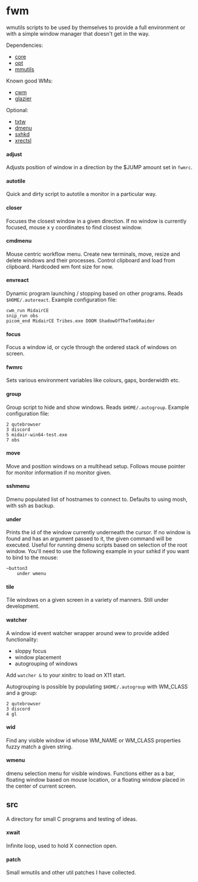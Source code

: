 # fwm

wmutils scripts to be used by themselves to provide a full environment or with
a simple window manager that doesn't get in the way.

Dependencies:
- [core](https://github.com/wmutils/core)
- [opt](https://github.com/wmutils/opt)
- [mmutils](https://github.com/pockata/mmutils)

Known good WMs:
- [cwm](hhttps://github.com/leahneukirchen/cwm)
- [glazier](https://git.z3bra.org/glazier/log.html)

Optional:
- [txtw](https://github.com/baskerville/txtw)
- [dmenu](https://tools.suckless.org/dmenu)
- [sxhkd](https://github.com/baskerville/sxhkd)
- [xrectsl](https://github.com/lolilolicon/xrectsel)

#### adjust

Adjusts position of window in a direction by the $JUMP amount set in `fwmrc`.

#### autotile

Quick and dirty script to autotile a monitor in a particular way.

#### closer

Focuses the closest window in a given direction. If no window is currently
focused, mouse x y coordinates to find closest window.

#### cmdmenu

Mouse centric workflow menu. Create new terminals, move, resize and delete
windows and their processes. Control clipboard and load from clipboard.
Hardcoded wm font size for now.

#### envreact

Dynamic program launching / stopping based on other programs. Reads
`$HOME/.autoreact`. Example configuration file:

```
cwm_run MidairCE
snip_run obs
picom_end MidairCE Tribes.exe DOOM ShadowOfTheTombRaider
```

#### focus

Focus a window id, or cycle through the ordered stack of windows on screen.

#### fwmrc

Sets various environment variables like colours, gaps, borderwidth etc.

#### group

Group script to hide and show windows. Reads `$HOME/.autogroup`. Example
configuration file:

```
2 qutebrowser
3 discord
5 midair-win64-test.exe
7 obs
```

#### move

Move and position windows on a multihead setup. Follows mouse pointer for
monitor information if no monitor given.

#### sshmenu

Dmenu populated list of hostnames to connect to. Defaults to using mosh, with
ssh as backup.

#### under

Prints the id of the window currently underneath the cursor. If no window is
found and has an argument passed to it, the given command will be executed.
Useful for running dmenu scripts based on selection of the root window. You'll
need to use the following example in your sxhkd if you want to bind to the
mouse:

```
~button3
    under wmenu
```

#### tile

Tile windows on a given screen in a variety of manners. Still under
development.

#### watcher

A window id event watcher wrapper around wew to provide added functionality:

- sloppy focus
- window placement
- autogrouping of windows

Add `watcher &` to your xinitrc to load on X11 start.

Autogrouping is possible by populating `$HOME/.autogroup` with WM_CLASS and a
group:

```
2 qutebrowser
3 discord
4 gl
```

#### wid

Find any visible window id whose WM_NAME or WM_CLASS properties fuzzy match a
given string.

#### wmenu

dmenu selection menu for visible windows. Functions either as a bar, floating
window based on mouse location, or a floating window placed in the center of
current screen.

## src

A directory for small C programs and testing of ideas.

#### xwait

Infinite loop, used to hold X connection open.

#### patch

Small wmutils and other util patches I have collected.
